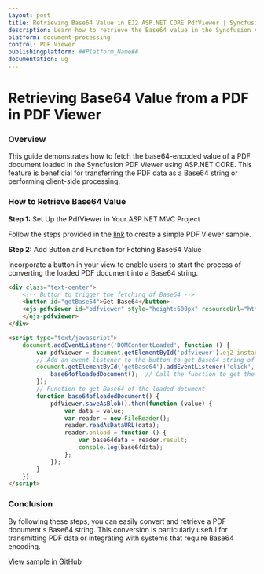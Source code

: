 ```yaml
---
layout: post
title: Retrieving Base64 Value in EJ2 ASP.NET CORE PdfViewer | Syncfusion
description: Learn how to retrieve the Base64 value in the Syncfusion ASP.NET CORE PDF Viewer component of Syncfusion Essential JS 2 and more.
platform: document-processing
control: PDF Viewer
publishingplatform: ##Platform_Name##
documentation: ug
---
```


# Retrieving Base64 Value from a PDF in PDF Viewer
### Overview

This guide demonstrates how to fetch the base64-encoded value of a PDF document loaded in the Syncfusion PDF Viewer using ASP.NET CORE. This feature is beneficial for transferring the PDF data as a Base64 string or performing client-side processing.

### How to Retrieve Base64 Value

**Step 1:** Set Up the PdfViewer in Your ASP.NET MVC Project

 Follow the steps provided in the [link](https://ej2.syncfusion.com/aspnetcore/documentation/pdfviewer/getting-started) to create a simple PDF Viewer sample.

**Step 2:** Add Button and Function for Fetching Base64 Value

Incorporate a button in your view to enable users to start the process of converting the loaded PDF document into a Base64 string.

```html
<div class="text-center">
    <!-- Button to trigger the fetching of Base64 -->
    <button id="getBase64">Get Base64</button>
    <ejs-pdfviewer id="pdfviewer" style="height:600px" resourceUrl="https://cdn.syncfusion.com/ej2/27.2.2/dist/ej2-pdfviewer-lib" documentPath="https://cdn.syncfusion.com/content/pdf/pdf-succinctly.pdf">
    </ejs-pdfviewer>
</div>

<script type="text/javascript">
    document.addEventListener('DOMContentLoaded', function () {
        var pdfViewer = document.getElementById('pdfviewer').ej2_instances[0];
        // Add an event listener to the button to get Base64 string of the loaded document
        document.getElementById('getBase64').addEventListener('click', function () {
            base64ofloadedDocument();  // Call the function to get the Base64 string
        });
        // Function to get Base64 of the loaded document
        function base64ofloadedDocument() {
            pdfViewer.saveAsBlob().then(function (value) {
                var data = value;
                var reader = new FileReader();
                reader.readAsDataURL(data);
                reader.onload = function () {
                    var base64data = reader.result;
                    console.log(base64data);
                };
            });
        }
    });
</script>

```
### Conclusion

By following these steps, you can easily convert and retrieve a PDF document's Base64 string. This conversion is particularly useful for transmitting PDF data or integrating with systems that require Base64 encoding.

[View sample in GitHub](https://github.com/SyncfusionExamples/asp-core-pdf-viewer-examples/tree/master/How%20to)
